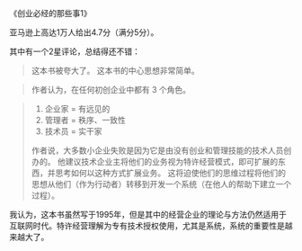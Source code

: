《创业必经的那些事1》

亚马逊上高达1万人给出4.7分（满分5分）。

其中有一个2星评论，总结得还不错：

> 这本书被夸大了。 这本书的中心思想非常简单。

> 作者认为，在任何初创企业中都有 3 个角色。

> 1. 企业家 = 有远见的
> 2. 管理者 = 秩序、一致性
> 3. 技术员 = 实干家
> 
> 作者说，大多数小企业失败是因为它是由没有创业和管理技能的技术人员创办的。 他建议技术企业主将他们的业务视为特许经营模式，即可扩展的东西，并思考如何以这种方式扩展业务。 这将迫使他们的思维过程将他们的思想从他们（作为行动者）转移到开发一个系统（在他人的帮助下建立一个过程）。

我认为，这本书虽然写于1995年，但是其中的经营企业的理论与方法仍然适用于互联网时代。特许经营理解为专有技术授权使用，尤其是系统，系统的重要性是越来越大了。

